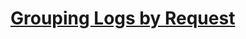 # [Grouping Logs by Request](https://godoc.org/cloud.google.com/go/logging#hdr-Grouping_Logs_by_Request)